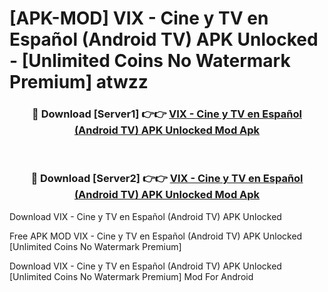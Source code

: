 # [APK-MOD] VIX - Cine y TV en Español (Android TV) APK Unlocked - [Unlimited Coins No Watermark Premium] atwzz



<div align="center">
<h3>🔴 Download [Server1] 👉👉 <a href="https://momento.my/?title=VIX_-_Cine_y_TV_en_Español_(Android_TV)_APK_Unlocked">VIX - Cine y TV en Español (Android TV) APK Unlocked Mod Apk</a></h3><br>

<h3>🔴 Download [Server2] 👉👉 <a href="https://momento.my/?title=VIX_-_Cine_y_TV_en_Español_(Android_TV)_APK_Unlocked">VIX - Cine y TV en Español (Android TV) APK Unlocked Mod Apk</a></h3>
</div>



Download VIX - Cine y TV en Español (Android TV) APK Unlocked 

Free APK MOD VIX - Cine y TV en Español (Android TV) APK Unlocked [Unlimited Coins No Watermark Premium]

Download VIX - Cine y TV en Español (Android TV) APK Unlocked [Unlimited Coins No Watermark Premium] Mod For Android
